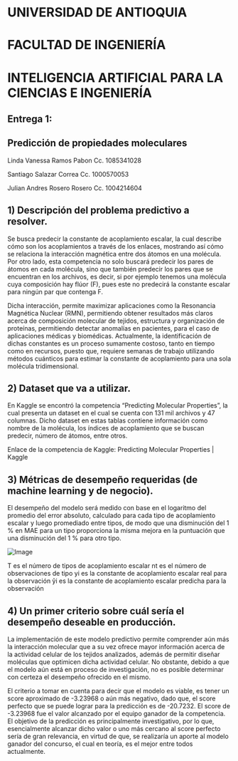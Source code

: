 # UNIVERSIDAD DE ANTIOQUIA
# FACULTAD DE INGENIERÍA
# INTELIGENCIA ARTIFICIAL PARA LA CIENCIAS E INGENIERÍA





## Entrega 1:

## Predicción de propiedades moleculares






Linda Vanessa Ramos Pabon 
Cc. 1085341028

Santiago Salazar Correa
Cc. 1000570053

Julian Andres Rosero Rosero
Cc. 1004214604


## 1) Descripción del problema predictivo a resolver.

Se busca predecir la constante de acoplamiento escalar, la cual describe cómo son los acoplamientos a través de los enlaces, mostrando así cómo se relaciona la interacción magnética entre dos átomos en una molécula. Por otro lado, esta competencia no solo buscará predecir los pares de átomos en cada molécula, sino que también predecir los pares que se encuentran en los archivos, es decir, si por ejemplo tenemos una molécula cuya composición hay flúor (F), pues este no predecirá la constante escalar para ningún par que contenga F.

Dicha interacción, permite maximizar aplicaciones como la Resonancia Magnética Nuclear (RMN), permitiendo obtener resultados más claros acerca de composición molecular de tejidos, estructura y organización de proteínas, permitiendo detectar anomalías en pacientes, para el caso de aplicaciones médicas y biomédicas.
Actualmente, la identificación de dichas constantes es un proceso sumamente costoso, tanto en tiempo como en recursos, puesto que, requiere semanas de trabajo utilizando métodos cuánticos para estimar la constante de acoplamiento para una sola molécula tridimensional.


## 2) Dataset que va a utilizar.

En Kaggle se encontró la competencia “Predicting Molecular Properties”, la cual presenta un dataset en el cual se cuenta con 131 mil archivos y 47 columnas. Dicho dataset en estas tablas contiene información como nombre de la molécula, los índices de acoplamiento que se buscan predecir, número de átomos, entre otros.

Enlace de la competencia de Kaggle: Predicting Molecular Properties | Kaggle

 
## 3) Métricas de desempeño requeridas (de machine learning y de negocio).

El desempeño del modelo será medido con base en el logaritmo del promedio del error absoluto, calculado para cada tipo de acoplamiento escalar y luego promediado entre tipos, de modo que una disminución del 1 % en MAE para un tipo proporciona la misma mejora en la puntuación que una disminución del 1 % para otro tipo.

![Image](https://user-images.githubusercontent.com/126600000/222940644-4f42162e-9370-4ac3-88c7-32106b5ba463.png)

T es el número de tipos de acoplamiento escalar
nt es el número de observaciones de tipo
yi es la constante de acoplamiento escalar real para la observación
ŷi es la constante de acoplamiento escalar predicha para la observación



## 4) Un primer criterio sobre cuál sería el desempeño deseable en producción.

La implementación de este modelo predictivo permite comprender aún más la interacción molecular que a su vez ofrece mayor información acerca de la actividad celular de los tejidos analizados, además de permitir diseñar moléculas que optimicen dicha actividad celular. No obstante, debido a que el modelo aún está en proceso de investigación, no es posible determinar con certeza el desempeño ofrecido en el mismo.

El criterio a tomar en cuenta para decir que el modelo es viable, es tener un score aproximado de -3.23968 o aún más negativo, dado que, el score perfecto que se puede lograr para la predicción es de -20.7232. El score de -3.23968 fue el valor alcanzado por el equipo ganador de la competencia. El objetivo de la predicción es principalmente investigativo, por lo que, esencialmente alcanzar dicho valor o uno más cercano al score perfecto sería de gran relevancia, en virtud de que, se realizaría un aporte al modelo ganador del concurso, el cual en teoría, es el mejor entre todos actualmente. 

